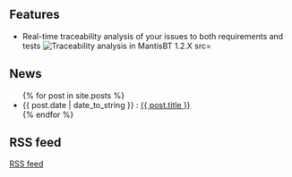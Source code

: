 ## Features
<ul>
	<li>
		<span>Real-time traceability analysis of your issues to both requirements and tests</span>
		<img alt="Traceability analysis in MantisBT 1.2.X src="https://mantisbt-plugins.github.io/traceability/assets/traceability_analysis_1_2_X.png" />
	</li>
</ul>

## News
<div>
<ul class="posts">
	{% for post in site.posts %}
	<li>
		<span>{{ post.date | date_to_string }} : </span>
		<a href="https://mantisbt-plugins.github.io/traceability{{ post.url }}" title="{{ post.title }}">{{ post.title }}</a>
	</li>
	{% endfor %}
</ul>
</div>

## RSS feed
<div>
<a href="https://mantisbt-plugins.github.io/traceability/atom.xml">RSS feed</a>
</div>